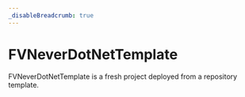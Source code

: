 ```yaml
---
_disableBreadcrumb: true
---
```


<!--
SPDX-FileCopyrightText: 2024-2025 Friedrich von Never <friedrich@fornever.me>

SPDX-License-Identifier: MIT
-->

FVNeverDotNetTemplate
============
FVNeverDotNetTemplate is a fresh project deployed from a repository template.
